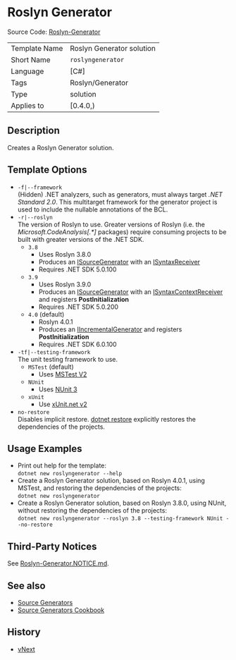 # Roslyn Generator

Source Code: [Roslyn-Generator](../../source/production/F0.Templates/templates/Roslyn-Generator)

|               |                           |
|---------------|---------------------------|
| Template Name | Roslyn Generator solution |
| Short Name    | `roslyngenerator`         |
| Language      | [C#]                      |
| Tags          | Roslyn/Generator          |
| Type          | solution                  |
| Applies to    | [0.4.0,)                  |

## Description

Creates a Roslyn Generator solution.

## Template Options

- `-f|--framework`\
(Hidden) .NET analyzers, such as generators, must always target _.NET Standard 2.0_.
This multitarget framework for the generator project is used to include the nullable annotations of the BCL.
- `-r|--roslyn`\
The version of Roslyn to use.
Greater versions of Roslyn (i.e. the _Microsoft.CodeAnalysis[.*]_ packages) require consuming projects to be built with greater versions of the .NET SDK.
  - `3.8`
    - Uses Roslyn 3.8.0
    - Produces an [ISourceGenerator][isourcegenerator] with an [ISyntaxReceiver][isyntaxreceiver]
    - Requires .NET SDK 5.0.100
  - `3.9`
    - Uses Roslyn 3.9.0
    - Produces an [ISourceGenerator][isourcegenerator] with an [ISyntaxContextReceiver][isyntaxcontextreceiver] and registers **PostInitialization**
    - Requires .NET SDK 5.0.200
  - `4.0` (default)
    - Roslyn 4.0.1
    - Produces an [IIncrementalGenerator][iincrementalgenerator] and registers **PostInitialization**
    - Requires .NET SDK 6.0.100
- `-tf|--testing-framework`\
The unit testing framework to use.
  - `MSTest` (default)
    - Uses [MSTest V2][testfx]
  - `NUnit`
    - Uses [NUnit 3][nunit]
  - `xUnit`
    - Use [xUnit.net v2][xunit]
- `no-restore`\
Disables implicit restore.
[dotnet restore][dotnet-restore] explicitly restores the dependencies of the projects.

## Usage Examples

- Print out help for the template:\
`dotnet new roslyngenerator --help`
- Create a Roslyn Generator solution, based on Roslyn 4.0.1, using MSTest, and restoring the dependencies of the projects:\
`dotnet new roslyngenerator`
- Create a Roslyn Generator solution, based on Roslyn 3.8.0, using NUnit, without restoring the dependencies of the projects:\
`dotnet new roslyngenerator --roslyn 3.8 --testing-framework NUnit --no-restore`

## Third-Party Notices

See [Roslyn-Generator.NOTICE.md](./Roslyn-Generator.NOTICE.md).

## See also

- [Source Generators](https://docs.microsoft.com/dotnet/csharp/roslyn-sdk/source-generators-overview)
- [Source Generators Cookbook](https://github.com/dotnet/roslyn/blob/main/docs/features/source-generators.cookbook.md)

## History

- [vNext](../../CHANGELOG.md#vNext)

[isourcegenerator]: https://docs.microsoft.com/dotnet/api/microsoft.codeanalysis.isourcegenerator
[isyntaxreceiver]: https://docs.microsoft.com/dotnet/api/microsoft.codeanalysis.isyntaxreceiver
[isyntaxcontextreceiver]: https://docs.microsoft.com/dotnet/api/microsoft.codeanalysis.isyntaxcontextreceiver
[iincrementalgenerator]: https://docs.microsoft.com/dotnet/api/microsoft.codeanalysis.iincrementalgenerator
[testfx]: https://github.com/microsoft/testfx
[nunit]: https://github.com/nunit/nunit
[xunit]: https://github.com/xunit/xunit
[dotnet-restore]: https://docs.microsoft.com/dotnet/core/tools/dotnet-restore
